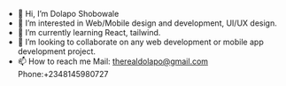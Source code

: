 - 👋 Hi, I’m Dolapo Shobowale 
- 👀 I’m interested in Web/Mobile design and development, UI/UX design. 
- 🌱 I’m currently learning React, tailwind. 
- 💞️ I’m looking to collaborate on any web development or mobile app development project. 
- 📫 How to reach me 
   Mail: therealdolapo@gmail.com 
   Phone:+2348145980727 



